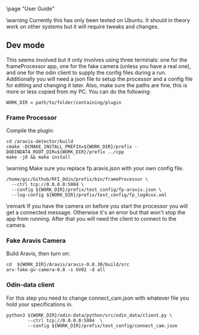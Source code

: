 \page "User Guide"

\warning Currently this has only been tested on Ubuntu. It should in theory work on other systems but it will require tweaks and changes.

## Dev mode

This seems involved but it only involves using three terminals: one for the frameProcessor app, one for the fake camera (unless you have a real one), and one for the odin client to supply the config files during a run. Additionally you will need a json file to setup the processor and a config file for editing and changing it later. Also, make sure the paths are fine, this is more or less copied from my PC. You can do the following:

```shell
WORK_DIR = path/to/folder/containing/plugin
```

### Frame Processor

Compile the plugin:

```shell
cd /aravis-detector/build 
cmake -DCMAKE_INSTALL_PREFIX=${WORK_DIR}/prefix -DODINDATA_ROOT_DIR=${WORK_DIR}/prefix ../cpp
make -j8 && make install
```

\warning Make sure you replace fp.aravis.json with your own config file.

```shell
/home/gsc/Github/RFI_Odin/prefix/bin/frameProcessor \
  --ctrl tcp://0.0.0.0:5004 \
  --config ${WORK_DIR}/prefix/test_config/fp-aravis.json \
  --log-config ${WORK_DIR}/prefix/test_config/fp_log4cxx.xml 
```

\remark If you have the camera on before you start the processor you will get a connected message. Otherwise it's an error but that won't stop the app from running. After that you will need the client to connect to the camera.

### Fake Aravis Camera

Build Aravis, then turn on:

```shell
cd  ${WORK_DIR}/Aravis/aravis-0.8.30/build/src
arv-fake-gv-camera-0.8 -s GV02 -d all
```

### Odin-data client

For this step you need to change connect_cam.json with whatever file you hold your specifications in.

```shell
python3 ${WORK_DIR}/odin-data/python/src/odin_data/client.py \ 
        --ctrl tcp://0.0.0.0:5004  \
        --config ${WORK_DIR}/prefix/test_config/connect_cam.json
```